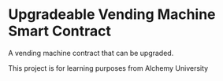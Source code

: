 # Upgradeable Vending Machine Smart Contract

A vending machine contract that can be upgraded.

This project is for learning purposes from Alchemy University

